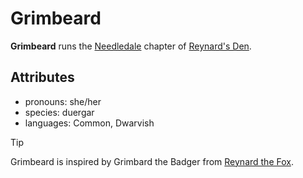 # Grimbeard

**Grimbeard** runs the [Needledale](../needledale.md) chapter of [Reynard's Den](../../../organizations/reynards-den.md).

## Attributes

- pronouns: she/her
- species: duergar
- languages: Common, Dwarvish

> [!TIP]
> Grimbeard is inspired by Grimbard the Badger from [Reynard the Fox](https://en.wikipedia.org/wiki/Reynard_the_Fox).
